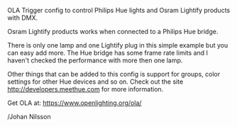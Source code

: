 OLA Trigger config to control Philips Hue lights and Osram Lightify products with DMX.

Osram Lightify products works when connected to a Philips Hue bridge.

There is only one lamp and one Lightify plug in this simple example but you can easy add more.
The Hue bridge has some frame rate limits and I haven't checked the performance with more then one lamp.

Other things that can be added to this config is support for groups, color settings for other Hue devices and so on.
Check out the site http://developers.meethue.com for more information.

Get OLA at: https://www.openlighting.org/ola/

/Johan Nilsson
